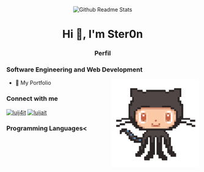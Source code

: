 <p align="center">
 <img width="100px" src="https://res.cloudinary.com/anuraghazra/image/upload/v1594908242/logo_ccswme.svg" align="center" alt="Github Readme Stats" />
<h1 align="center">Hi 👋, I'm Ster0n</h1>
<h3 align="center">Perfil</h3>
<h3>
Software Engineering and Web Development 
</h3>
  <img align='right' src="https://raw.githubusercontent.com/iCharlesZ/FigureBed/master/img/octocat.gif" width="230">

- 🔭 My Portfolio 

<h3 align="left">Connect with me </h3>
<p align="left">
<a href="https://twitter.com/Defacebyb0ys" target="blank"><img align="center" src="https://raw.githubusercontent.com/rahuldkjain/github-profile-readme-generator/master/src/images/icons/Social/twitter.svg" alt="luij4it" height="30" width="40" /></a>
 </a>
<a href="https://instagram.com/luijait" target="blank"><img align="center" src="https://raw.githubusercontent.com/rahuldkjain/github-profile-readme-generator/master/src/images/icons/Social/instagram.svg" alt="luijait" height="30" width="40" /></a>
</p>

<h3 align="left"> Programming Languages<</h3>
